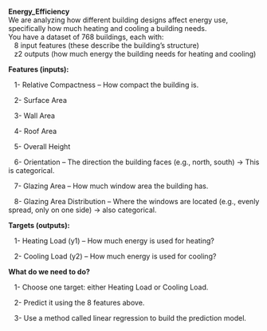 **Energy_Efficiency**<br>
We are analyzing how different building designs affect energy use, specifically how much heating and cooling a building needs.<br>
You have a dataset of 768 buildings, each with:<br>
&nbsp;&nbsp;&nbsp;8 input features (these describe the building’s structure)<br>
&nbsp;&nbsp;&nbsp;z2 outputs (how much energy the building needs for heating and cooling)<br>
    

    

**Features (inputs):**

&nbsp;&nbsp;&nbsp;1- Relative Compactness – How compact the building is.

&nbsp;&nbsp;&nbsp;2- Surface Area

&nbsp;&nbsp;&nbsp;3- Wall Area

&nbsp;&nbsp;&nbsp;4- Roof Area

&nbsp;&nbsp;&nbsp;5- Overall Height

&nbsp;&nbsp;&nbsp;6- Orientation – The direction the building faces (e.g., north, south) → This is categorical.

&nbsp;&nbsp;&nbsp;7- Glazing Area – How much window area the building has.

&nbsp;&nbsp;&nbsp;8- Glazing Area Distribution – Where the windows are located (e.g., evenly spread, only on one side) → also categorical.

**Targets (outputs):**

&nbsp;&nbsp;&nbsp;1- Heating Load (y1) – How much energy is used for heating?

&nbsp;&nbsp;&nbsp;2- Cooling Load (y2) – How much energy is used for cooling?

**What do we need to do?**

&nbsp;&nbsp;&nbsp;1- Choose one target: either Heating Load or Cooling Load.

&nbsp;&nbsp;&nbsp;2- Predict it using the 8 features above.

&nbsp;&nbsp;&nbsp;3- Use a method called linear regression to build the prediction model.
